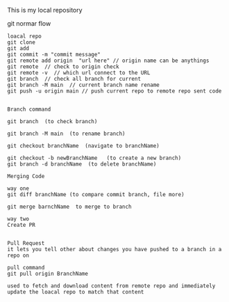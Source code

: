 This is my local repository 

git normar flow 

    loacal repo
    git clone
    git add 
    git commit -m "commit message"
    git remote add origin  "url here" // origin name can be anythings
    git remote  // check to origin check
    git remote -v  // which url connect to the URL
    git branch  // check all branch for current
    git branch -M main  // current branch name rename 
    git push -u origin main // push current repo to remote repo sent code 
    

    Branch command

    git branch  (to check branch)

    git branch -M main  (to rename branch)

    git checkout branchName  (navigate to branchName)

    git checkout -b newBranchName   (to create a new branch)
    git branch -d branchName  (to delete branchName)

    Merging Code

    way one 
    git diff branchName (to compare commit branch, file more)

    git merge barnchName  to merge to branch

    way two 
    Create PR


    Pull Request 
    it lets you tell other about changes you have pushed to a branch in a repo on

    pull command 
    git pull origin BranchName

    used to fetch and download content from remote repo and immediately update the loacal repo to match that content

